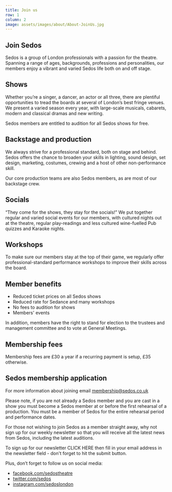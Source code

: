 ```yaml
---
title: Join us
row: 1
column: 2
image: assets/images/about/About-JoinUs.jpg
---
```

## **Join Sedos**

Sedos is a group of London professionals with a passion for the theatre. Spanning a range of ages, backgrounds, professions and personalities, our members enjoy a vibrant and varied Sedos life both on and off stage.

## Shows

Whether you’re a singer, a dancer, an actor or all three, there are plentiful opportunities to tread the boards at several of London’s best fringe venues. We present a varied season every year, with large-scale musicals, cabarets, modern and classical dramas and new writing.

Sedos members are entitled to audition for all Sedos shows for free.

## Backstage and production

We always strive for a professional standard, both on stage and behind. Sedos offers the chance to broaden your skills in lighting, sound design, set design, marketing, costumes, crewing and a host of other non-performance skill.

Our core production teams are also Sedos members, as are most of our backstage crew.

## Socials

“They come for the shows, they stay for the socials!” We put together regular and varied social events for our members, with cultured nights out at the theatre, regular play-readings and less cultured wine-fuelled Pub quizzes and Karaoke nights.

## Workshops

To make sure our members stay at the top of their game, we regularly offer professional-standard performance workshops to improve their skills across the board.

## Member benefits

* Reduced ticket prices on all Sedos shows
* Reduced rate for Sedance and many workshops
* No fees to audition for shows
* Members' events

In addition, members have the right to stand for election to the trustees and management committee and to vote at General Meetings.

## Membership fees

Membership fees are £30 a year if a recurring payment is setup, £35 otherwise.

## Sedos membership application

For more information about joining email membership@sedos.co.uk

Please note, if you are not already a Sedos member and you are cast in a show you must become a Sedos member at or before the first rehearsal of a production. You must be a member of Sedos for the entire rehearsal period and performance dates.

For those not wishing to join Sedos as a member straight away, why not sign up for our weekly newsletter so that you will receive all the latest news from Sedos, including the latest auditions.

To sign up for our newsletter CLICK HERE then fill in your email address in the newsletter field - don't forget to hit the submit button. 

Plus, don’t forget to follow us on social media: 

* [facebook.com/sedostheatre](www.facebook.com/sedostheatre)
* [twitter.com/sedos](twitter.com/sedos)
* [instagram.com/sedoslondon](instagram.com/sedoslondon)
